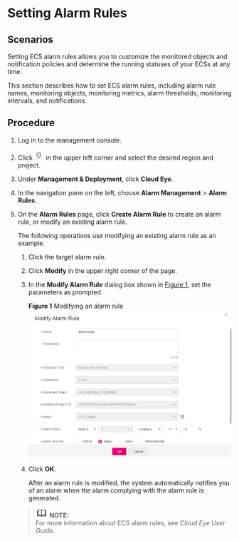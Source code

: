 # Setting Alarm Rules<a name="EN-US_TOPIC_0027371531"></a>

## Scenarios<a name="section38299792222911"></a>

Setting ECS alarm rules allows you to customize the monitored objects and notification policies and determine the running statuses of your ECSs at any time.

This section describes how to set ECS alarm rules, including alarm rule names, monitoring objects, monitoring metrics, alarm thresholds, monitoring intervals, and notifications.

## Procedure<a name="section7969360222918"></a>

1.  Log in to the management console.
2.  Click  ![](figures/icon-region-0.png)  in the upper left corner and select the desired region and project.
3.  Under  **Management & Deployment**, click  **Cloud Eye**.
4.  In the navigation pane on the left, choose  **Alarm Management**  \>  **Alarm Rules**.
5.  On the  **Alarm Rules**  page, click  **Create Alarm Rule**  to create an alarm rule, or modify an existing alarm rule.

    The following operations use modifying an existing alarm rule as an example.

    1.  Click the target alarm rule.
    2.  Click  **Modify**  in the upper right corner of the page.
    3.  In the  **Modify Alarm Rule**  dialog box shown in  [Figure 1](#fig5398007222382), set the parameters as prompted.

        **Figure  1**  Modifying an alarm rule<a name="fig5398007222382"></a>  
        ![](figures/modifying-an-alarm-rule.png "modifying-an-alarm-rule")

    4.  Click  **OK**.

        After an alarm rule is modified, the system automatically notifies you of an alarm when the alarm complying with the alarm rule is generated.

    >![](public_sys-resources/icon-note.gif) **NOTE:**   
    >For more information about ECS alarm rules, see  _Cloud Eye User Guide_.  



